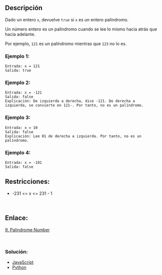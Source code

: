 ## Descripción

Dado un entero <code>x</code>, devuelve <code>true</code> si <code>x</code> es un entero palíndromo.

Un número entero es un palíndromo cuando se lee lo mismo hacia atrás que hacia adelante.

Por ejemplo, <code>121</code> es un palíndromo mientras que <code>123</code> no lo es.

### Ejemplo 1:
    Entrada: x = 121
    Salida: true

### Ejemplo 2:
    Entrada: x = -121
    Salida: false
    Explicación: De izquierda a derecha, dice -121. De derecha a izquierda, se convierte en 121-. Por tanto, no es un palíndromo.

### Ejemplo 3:
    Entrada: x = 10
    Salida: false
    Explicación: Lee 01 de derecha a izquierda. Por tanto, no es un palíndromo.

### Ejemplo 4:
    Entrada: x = -101
    Salida: false

## Restricciones:
- -231 <= x <= 231 - 1

<br/>

## Enlace:
[9. Palindrome Number](https://leetcode.com/problems/palindrome-number/)

<br/>

### Solución:

- [JavaScript](/leetcode/9.palindrome-number/js.md)
- [Python](/leetcode/9.palindrome-number/py.md)